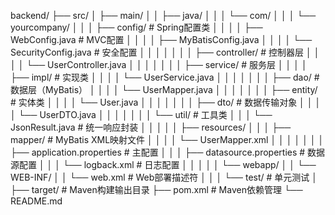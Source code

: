 backend/
├── src/
│   ├── main/
│   │   ├── java/
│   │   │   └── com/
│   │   │       └── yourcompany/
│   │   │           ├── config/              # Spring配置类
│   │   │           │   ├── WebConfig.java   # MVC配置
│   │   │           │   ├── MyBatisConfig.java
│   │   │           │   └── SecurityConfig.java # 安全配置
│   │   │           │
│   │   │           ├── controller/          # 控制器层
│   │   │           │   └── UserController.java
│   │   │           │
│   │   │           ├── service/             # 服务层
│   │   │           │   ├── impl/            # 实现类
│   │   │           │   └── UserService.java
│   │   │           │
│   │   │           ├── dao/                 # 数据层（MyBatis）
│   │   │           │   └── UserMapper.java
│   │   │           │
│   │   │           ├── entity/              # 实体类
│   │   │           │   └── User.java
│   │   │           │
│   │   │           ├── dto/                 # 数据传输对象
│   │   │           │   └── UserDTO.java
│   │   │           │
│   │   │           └── util/                # 工具类
│   │   │               └── JsonResult.java  # 统一响应封装
│   │   │
│   │   ├── resources/
│   │   │   ├── mapper/         # MyBatis XML映射文件
│   │   │   │   └── UserMapper.xml
│   │   │   │
│   │   │   ├── application.properties # 主配置
│   │   │   ├── datasource.properties # 数据源配置
│   │   │   └── logback.xml           # 日志配置
│   │   │
│   │   └── webapp/
│   │       └── WEB-INF/
│   │           └── web.xml      # Web部署描述符
│   │
│   └── test/                    # 单元测试
│
├── target/                      # Maven构建输出目录
├── pom.xml                      # Maven依赖管理
└── README.md